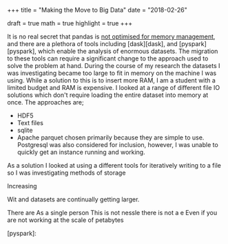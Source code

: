 +++
title = "Making the Move to Big Data"
date = "2018-02-26"

draft = true
math = true
highlight = true
+++

It is no real secret that pandas is [not optimised for memory management][wes_pandas_memory],
and there are a plethora of tools including [dask][dask], and [pyspark][pyspark], 
which enable the analysis of enormous datasets.
The migration to these tools can require 
a significant change to the approach used to solve the problem at hand.
During the course of my research the datasets I was investigating 
became too large to fit in memory on the machine I was using.
While a solution to this is to insert more RAM,
I am a student with a limited budget and RAM is expensive.
I looked at a range of different file IO solutions 
which don't require loading the entire dataset into memory at once.
The approaches are;
- HDF5
- Text files
- sqlite
- Apache parquet
chosen primarily because they are simple to use. 
Postgresql was also considered for inclusion,
however, I was unable to quickly get an instance running and working.



As a solution I looked at using a different tools for iteratively writing to a file
so 
I was investigating methods of storage 

Increasing 

Wit
and datasets are continually getting larger.

There are 
As a single person 
This is not nessle there is not a e
Even if you are not working at the scale of petabytes 


[wes_pandas_memory]:
[dask]:
[pyspark]:

